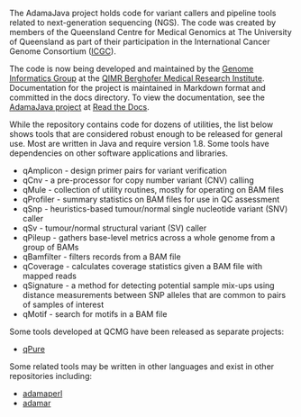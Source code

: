 The AdamaJava project holds code for variant callers and pipeline tools related to next-generation sequencing (NGS).
The code was created by members of the Queensland Centre for Medical
Genomics at The University of Queensland as part of their participation in the International Cancer Genome Consortium ([ICGC](http://www.icgc.org)).

The code is now being developed and maintained by the [Genome Informatics Group](https://www.qimrberghofer.edu.au/our-research/cancer/genome-informatics/) at the [QIMR Berghofer Medical Research Institute](https://www.qimrberghofer.edu.au).
Documentation for the project is maintained in Markdown format and committed in the docs directory. To view the documentation, see the [AdamaJava project](https://adamajava.readthedocs.io/en/latest) at [Read the Docs](https://readthedocs.org/).

While the repository contains code for dozens of utilities, the list below shows tools that are considered robust enough to be released for general use.
Most are written in Java and require version 1.8.
Some tools have dependencies on other software applications and libraries.

* qAmplicon - design primer pairs for variant verification
* qCnv - a pre-processor for copy number variant (CNV) calling
* qMule - collection of utility routines, mostly for operating on BAM files
* qProfiler - summary statistics on BAM files for use in QC assessment
* qSnp - heuristics-based tumour/normal single nucleotide variant (SNV) caller 
* qSv - tumour/normal structural variant (SV) caller 
* qPileup - gathers base-level metrics across a whole genome from a group of BAMs
* qBamfilter - filters records from a BAM file
* qCoverage - calculates coverage statistics given a BAM file with mapped reads
* qSignature - a method for detecting potential sample mix-ups using distance measurements between SNP alleles that are common to pairs of samples of interest
* qMotif - search for motifs in a BAM file 

Some tools developed at QCMG have been released as separate projects:

* [qPure](https://sourceforge.net/projects/qpure)

Some related tools may be written in other languages and exist in other repositories including:

* [adamaperl](https://github.com/AdamaJava/adamaperl)
* [adamar](https://github.com/AdamaJava/adamar)
